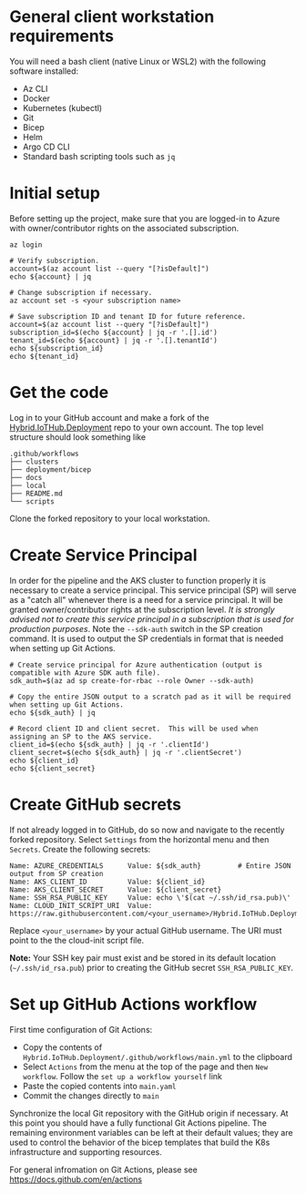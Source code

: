 # General client workstation requirements
You will need a bash client (native Linux or WSL2) with the following software installed:

- Az CLI
- Docker
- Kubernetes (kubectl)
- Git
- Bicep
- Helm
- Argo CD CLI
- Standard bash scripting tools such as `jq`

# Initial setup
Before setting up the project, make sure that you are logged-in to Azure with owner/contributor rights on the associated subscription.  
```
az login

# Verify subscription.
account=$(az account list --query "[?isDefault]")
echo ${account} | jq

# Change subscription if necessary.
az account set -s <your subscription name>

# Save subscription ID and tenant ID for future reference.
account=$(az account list --query "[?isDefault]")
subscription_id=$(echo ${account} | jq -r '.[].id')
tenant_id=$(echo ${account} | jq -r '.[].tenantId')
echo ${subscription_id}
echo ${tenant_id}
```

# Get the code
Log in to your GitHub account and make a fork of the [Hybrid.IoTHub.Deployment](https://github.com/pelleo/Hybrid.IoTHub.Deployment) repo to your own account.  The top level structure should look something like
```
.github/workflows
├── clusters
├── deployment/bicep
├── docs
├── local
├── README.md
└── scripts
```
Clone the forked repository to your local workstation.

# Create Service Principal
In order for the pipeline and the AKS cluster to function properly it is necessary to create a service principal.  This service principal (SP) will serve as a "catch all" whenever there is a need for a service principal.  It will be granted owner/contributor rights at the subscription level.  *It is strongly advised not to create this service principal in a subscription that is used for production purposes*.  Note the `--sdk-auth` switch in the SP creation command.  It is used to output the SP credentials in format that is needed when setting up Git Actions.
```
# Create service principal for Azure authentication (output is compatible with Azure SDK auth file).
sdk_auth=$(az ad sp create-for-rbac --role Owner --sdk-auth)

# Copy the entire JSON output to a scratch pad as it will be required when setting up Git Actions.
echo ${sdk_auth} | jq

# Record client ID and client secret.  This will be used when assigning an SP to the AKS service.
client_id=$(echo ${sdk_auth} | jq -r '.clientId')
client_secret=$(echo ${sdk_auth} | jq -r '.clientSecret')
echo ${client_id}
echo ${client_secret}
```

# Create GitHub secrets
If not already logged in to GitHub, do so now and navigate to the recently forked repository.  Select `Settings` from the horizontal menu and then `Secrets`.  Create the following secrets:
```
Name: AZURE_CREDENTIALS      Value: ${sdk_auth}         # Entire JSON output from SP creation
Name: AKS_CLIENT_ID          Value: ${client_id}
Name: AKS_CLIENT_SECRET      Value: ${client_secret}
Name: SSH_RSA_PUBLIC_KEY     Value: echo \'$(cat ~/.ssh/id_rsa.pub)\'
Name: CLOUD_INIT_SCRIPT_URI  Value: https://raw.githubusercontent.com/<your_username>/Hybrid.IoTHub.Deployment/main/deployment/bicep/modules/create_cloud_init_input_string_bicep.sh
```

Replace `<your_username>` by your actual GitHub username.  The URI must point to the the cloud-init script file.

**Note:** Your SSH key pair must exist and be stored in its default location (`~/.ssh/id_rsa.pub`) prior to creating the GitHub secret `SSH_RSA_PUBLIC_KEY`.

# Set up GitHub Actions workflow
First time configuration of Git Actions:
- Copy the contents of `Hybrid.IoTHub.Deployment/.github/workflows/main.yml` to the clipboard
- Select `Actions` from the menu at the top of the page and then `New workflow`.  Follow the `set up a workflow yourself` link
- Paste the copied contents into `main.yaml`
- Commit the changes directly to `main`

Synchronize the local Git repository with the GitHub origin if necessary.  At this point you should have a fully functional Git Actions pipeline.  The remaining environment variables can be left at their default values; they are used to control the behavior of the bicep templates that build the K8s infrastructure and supporting resources.

For general infromation on Git Actions, please see https://docs.github.com/en/actions
